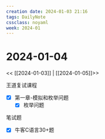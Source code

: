 ```yaml
---
creation date: 2024-01-03 21:16
tags: DailyNote
cssclass: noyaml
week: 2024-01
---
```


# 2024-01-04

<< [[2024-01-03]] | [[2024-01-05]]>>

王道复试课程
- [x] 第一章-模拟和枚举问题
	- [x] 枚举问题

笔试题
- [x] 牛客C语言30+题
